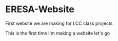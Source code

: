 # ERESA-Website
First website we are making for LCC class projects 

This is the first time I'm making a website let's go
